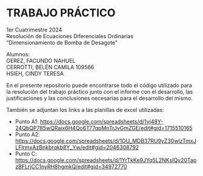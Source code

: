 # TRABAJO PRÁCTICO
1er Cuatrimestre 2024 <br>
Resolución de Ecuaciones Diferenciales Ordinarias <br>
“Dimensionamiento de Bomba de Desagote” <br>

Alumnos: <br>
GEREZ, FACUNDO NAHUEL <br>
CERROTTI, BELÉN CAMILA 109566 <br>
HSIEH, CINDY TERESA <br>

En el presente repositorio puede encontrarse todo el código utilizado para la resolución del trabajo práctico junto con el informe con el desarrollo, las justificaciones y las conclusiones necesarias para el desarrollo del mismo.

También se adjuntan los links a las planillas de excel utilizadas:

- Punto A1: https://docs.google.com/spreadsheets/d/1vj48Y-24QbQP785wQRaix6H4Qo6T77qpMnTrJvGmZGE/edit#gid=1715510165
- Punto A2: https://docs.google.com/spreadsheets/d/1OU_MDB37RU9yZ30wlzTmxJLFlrmxAzBnkbrqkb8Y_Yw/edit#gid=2046308792
- Punto C: https://docs.google.com/spreadsheets/d/1YrTkKe9JYq5L2NKsIQy20TapzBFLrjCC1nyRH8hgmkQ/edit#gid=34972770
